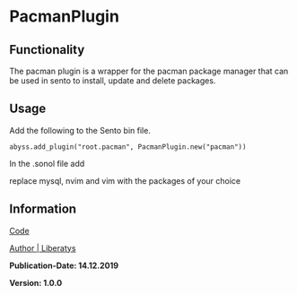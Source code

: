 # PacmanPlugin

## Functionality

The pacman plugin is a wrapper for the pacman package manager that can be used in sento to install, update and delete packages.

## Usage

Add the following to the Sento bin file.

    abyss.add_plugin("root.pacman", PacmanPlugin.new("pacman"))

In the .sonol file add


replace mysql, nvim and vim with the packages of your choice

## Information

[Code](../lib/Sento/Plugins/pacman_plug.rb)

[Author | Liberatys](https://github.com/Liberatys)

**Publication-Date: 14.12.2019**

**Version: 1.0.0**
